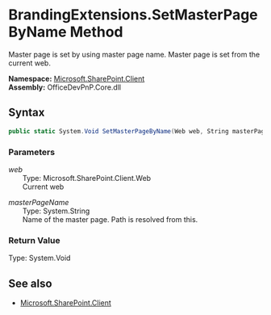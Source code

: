 # BrandingExtensions.SetMasterPageByName Method  
Master page is set by using master page name. Master page is set from the current web.  

**Namespace:** [Microsoft.SharePoint.Client](Microsoft.SharePoint.Client.md)  
**Assembly:** OfficeDevPnP.Core.dll  
## Syntax
```C#
public static System.Void SetMasterPageByName(Web web, String masterPageName)
```
### Parameters
*web*  
&emsp;&emsp;Type: Microsoft.SharePoint.Client.Web  
&emsp;&emsp;Current web  
  
*masterPageName*  
&emsp;&emsp;Type: System.String  
&emsp;&emsp;Name of the master page. Path is resolved from this.  
  
### Return Value
Type: System.Void  

## See also
- [Microsoft.SharePoint.Client](Microsoft.SharePoint.Client.md)
